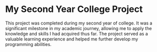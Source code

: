 # My Second Year College Project

This project was completed during my second year of college. It was a significant milestone in my academic journey, allowing me to apply the knowledge and skills I had acquired thus far. The project served as a valuable learning experience and helped me further develop my programming abilities.